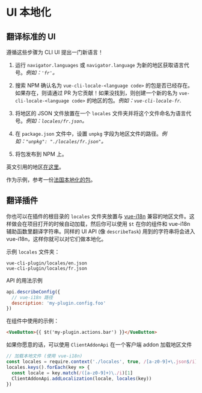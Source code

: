 # UI 本地化

## 翻译标准的 UI

遵循这些步骤为 CLI UI 提出一门新语言！

1. 运行 `navigator.languages` 或 `navigator.language` 为新的地区获取语言代号。*例如：`'fr'`。*

2. 搜索 NPM 确认名为 `vue-cli-locale-<language code>` 的包是否已经存在。如果存在，则请通过 PR 为它贡献！如果没找到，则创建一个新的名为 `vue-cli-locale-<language code>` 的地区的包。*例如：`vue-cli-locale-fr`.*

3. 将地区的 JSON 文件放置在一个 `locales` 文件夹并将这个文件命名为语言代号。*例如：`locales/fr.json`。*

4. 在 `package.json` 文件中，设置 `unpkg` 字段为地区文件的路径。*例如：`"unpkg": "./locales/fr.json"`。*

5. 将包发布到 NPM 上。

英文引用的地区[在这里](https://github.com/vuejs/vue-cli/blob/dev/packages/%40vue/cli-ui/locales)。

作为示例，参考一份[法国本地化的包](https://github.com/Akryum/vue-cli-locale-fr)。

## 翻译插件

你也可以在插件的根目录的 `locales` 文件夹放置与 [vue-i18n](https://github.com/kazupon/vue-i18n) 兼容的地区文件。这样做会在项目打开的时候自动加载，然后你可以使用 `$t` 在你的组件和 vue-i18n 辅助函数里翻译字符串。同样的 UI API (像 `describeTask`) 用到的字符串将会进入 vue-i18n，这样你就可以对它们做本地化。

示例 `locales` 文件夹：

```
vue-cli-plugin/locales/en.json
vue-cli-plugin/locales/fr.json
```

API 的用法示例

```js
api.describeConfig({
  // vue-i18n 路径
  description: 'my-plugin.config.foo'
})
```

在组件中使用的示例：

```html
<VueButton>{{ $t('my-plugin.actions.bar') }}</VueButton>
```

如果你愿意的话，可以使用 `ClientAddonApi` 在一个客户端 addon 加载地区文件

```js
// 加载本地文件 (使用 vue-i18n)
const locales = require.context('./locales', true, /[a-z0-9]+\.json$/i)
locales.keys().forEach(key => {
  const locale = key.match(/([a-z0-9]+)\./i)[1]
  ClientAddonApi.addLocalization(locale, locales(key))
})
```
